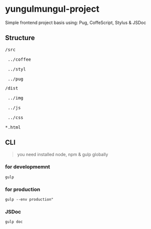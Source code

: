 # yungulmungul-project

Simple frontend project basis using: Pug, CoffeScript, Stylus & JSDoc

## Structure

<pre>
/src<br>
 ../coffee<br>
 ../styl<br>
 ../pug
</pre>
<pre>
/dist<br>
 ../img<br>
 ../js<br>
 ../css<br>
*.html
</pre>

## CLI
> you need installed node, npm & gulp globally

### for developmemnt
```
gulp
```
### for production
```
gulp --env production"
```

### JSDoc
```
gulp doc
```
